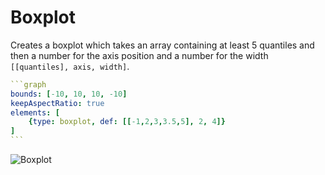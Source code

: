 # Boxplot

Creates a boxplot which takes an array containing at least 5 quantiles and then a number for the axis position and a number for the width `[[quantiles], axis, width]`.

````yaml
```graph
bounds: [-10, 10, 10, -10]
keepAspectRatio: true
elements: [
	{type: boxplot, def: [[-1,2,3,3.5,5], 2, 4]}
]
```
````

![Boxplot](imgs/Boxplot-graph-1.png)
